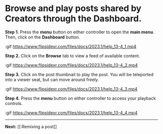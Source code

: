 # Browse and play posts shared by Creators through the Dashboard.

**Step 1.** Press the **menu** button on either controller to open the **main menu**. Then, click on the **Dashboard** button.

:gif https://www.flipsidexr.com/files/docs/2023.1/help_13-4_1.mp4

**Step 2.** Click on the **Browse** tab to view a feed of available content.

:gif https://www.flipsidexr.com/files/docs/2023.1/help_13-4_2.mp4

**Step 3.** Click on the post thumbnail to play the post.  You will be teleported into a viewer seat, but can move around freely.

:gif https://www.flipsidexr.com/files/docs/2023.1/help_13-4_3.mp4

**Step 4.** Press the **menu** button on either controller to access your playback controls.

:gif https://www.flipsidexr.com/files/docs/2023.1/help_13-4_4.mp4

---

**Next:** [[:Remixing a post]]
